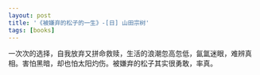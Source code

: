 ```yaml
---
layout: post
title: '《被嫌弃的松子的一生》-[日] 山田宗树'
tags: [books]
---
```


一次次的选择，自我放弃又拼命救赎，生活的浪潮忽高忽低，氤氲迷眼，难辨真相。害怕黑暗，却也怕太阳灼伤。被嫌弃的松子其实很勇敢，率真。